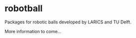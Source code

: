 # robotball

Packages for robotic balls developed by LARICS and TU Delft.

More information to come...
